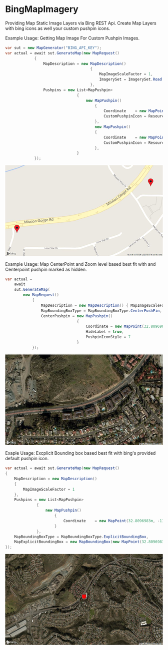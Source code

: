 # BingMapImagery

Providing Map Static Image Layers via Bing REST Api. Create Map Layers with bing icons as well your custom pushpin icons.

Example Usage: Getting Map Image For Custom Pushpin Images.
```cs
var sut = new MapGenerator("BING_API_KEY");
var actual = await sut.GenerateMap(new MapRequest()
             {
                 MapDescription = new MapDescription()
                                      {
                                          MapImageScaleFactor = 1,
                                          ImagerySet = ImagerySet.Road
                                      },
                 Pushpins = new List<MapPushpin>
                                {
                                    new MapPushpin()
                                        {
                                            Coordinate    = new MapPoint(32.8096983m, -117.0667287m),
                                            CustomPushpinIcon = Resources.map_pin
                                        },
                                        new MapPushpin()
                                        {
                                            Coordinate    = new MapPoint(32.8074630m, -117.0743790m),
                                            CustomPushpinIcon = Resources.map_pin
                                        },
                                }
             });
```
![alt tag](https://raw.githubusercontent.com/suneth01/BingMapImagery/master/SampleImages/Example_1.Png)


Example Usage: Map CenterPoint and Zoom level based best fit with and Centerpoint pushpin marked as hidden.
```cs
var actual =
    await
    sut.GenerateMap(
        new MapRequest()
            {
                MapDescription = new MapDescription() { MapImageScaleFactor = 1, ZoomLevel = 15, ImagerySet = ImagerySet.Aerial },
                MapBoundingBoxType = MapBoundingBoxType.CenterPushPin,
                CenterPushpin = new MapPushpin()
                                {
                                    Coordinate = new MapPoint(32.8096983m, -117.0667287m),
                                    HideLabel = true,
                                    PushpinIconStyle = 7
                                }                                    
            });
```
![alt tag](https://raw.githubusercontent.com/suneth01/BingMapImagery/master/SampleImages/Example_3.Png)
   
                        
Exaple Usage:  Excplicit Bounding box based best fit with bing's provided default pushpin icon.
```cs
var actual = await sut.GenerateMap(new MapRequest()
{
    MapDescription = new MapDescription()
    {
        MapImageScaleFactor = 1                    
    },
    Pushpins = new List<MapPushpin>
              {
                  new MapPushpin()
                      {
                          Coordinate    = new MapPoint(32.8096983m, -117.0667287m),                                                                            
                      }
              },
    MapBoundingBoxType = MapBoundingBoxType.ExplicitBoundingBox,
    MapExplicitBoundingBox = new MapBoundingBox(new MapPoint(32.8096983m, -117.0667287m), new MapPoint(32.8074630m, -117.0743790m))
});
```            
![alt tag](https://raw.githubusercontent.com/suneth01/BingMapImagery/master/SampleImages/Example_2.Png)
